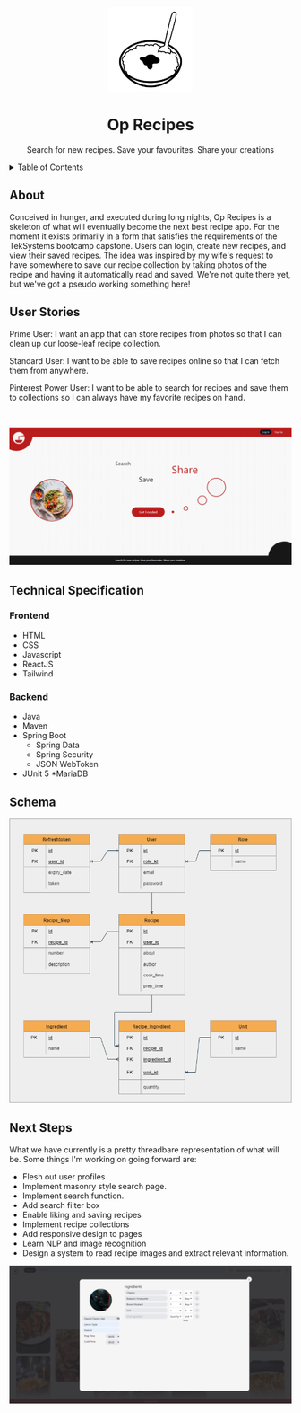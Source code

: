 <div align="center">
  <a href="https://oprecipes.com">
    <img src="/frontend/public/assets/noun-food-44237.png" width="150" height="150" font-color="white"/>
  </a>
  
# Op Recipes
  <p>Search for new recipes. Save your favourites. Share your creations</a>
</div>

  <details>
    <summary>Table of Contents</summary>
    <ul>
      <li><a href="#about">About</a></li>
      <li><a href="#technical-specification">Technical Specification</a></li>
      <li><a href="#schema">Schema</a></li>
      <li><a href="#next-steps">Next Steps</a></li>
    </ul>
  </details>

## About


<p> Conceived in hunger, and executed during long nights, Op Recipes is a skeleton of what will eventually become the next best recipe app. For the moment it exists primarily in a form that satisfies the requirements of the TekSystems bootcamp capstone. Users can login, create new recipes, and view their saved recipes. The idea was inspired by my wife's request to have somewhere to save our recipe collection by taking photos of the recipe and having it automatically read and saved. We're not quite there yet, but we've got a pseudo working something here! </p>

## User Stories

<p>Prime User: I want an app that can store recipes from photos so that I can clean up our loose-leaf recipe collection. </p>
<p>Standard User: I want to be able to save recipes online so that I can fetch them from anywhere. </p>
<p>Pinterest Power User: I want to be able to search for recipes and save them to collections so I can always have my favorite recipes on hand.</p>

<br />

![home](Resources/Imgs/new_Home_Page.png)

## Technical Specification

### Frontend
* HTML
* CSS
* Javascript 
* ReactJS
* Tailwind

### Backend
* Java
* Maven
* Spring Boot
  - Spring Data
  - Spring Security
  - JSON WebToken
* JUnit 5
*MariaDB

## Schema

![schema](Resources/Other/OP_Recipes_DB_Schema.png)

## Next Steps

<p>What we have currently is a pretty threadbare representation of what will be. Some things I'm working on going forward are:</p>

* Flesh out user profiles
* Implement masonry style search page.
* Implement search function.
* Add search filter box
* Enable liking and saving recipes
* Implement recipe collections
* Add responsive design to pages
* Learn NLP and image recognition
* Design a system to read recipe images and extract relevant information.

![Add-Recipe](Resources/Imgs/AddRecipe.png)



